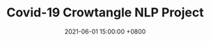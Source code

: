 ---
title: Covid-19 Crowtangle NLP Project
date: 2021-06-01 15:00:00 +0800
categories: [Projects, Data Science]
tags: [data science, nlp, machine learning]     # TAG names should always be lowercase
---